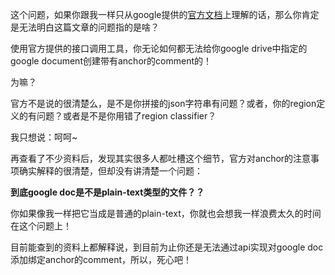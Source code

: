 这个问题，如果你跟我一样只从google提供的[官方文档](https://developers.google.com/drive/v3/web/manage-comments#anchoring_comments)上理解的话，那么你肯定是无法明白这篇文章的问题指的是啥？

使用官方提供的接口调用工具，你无论如何都无法给你google drive中指定的google document创建带有anchor的comment的！

为嘛？

官方不是说的很清楚么，是不是你拼接的json字符串有问题？或者，你的region定义的有问题？或者是不是你用错了region classifier？

我只想说：呵呵~

再查看了不少资料后，发现其实很多人都吐槽这个细节，官方对anchor的注意事项确实解释的很清楚，但却没有讲清楚一个问题：

**到底google doc是不是plain-text类型的文件？？**

你如果像我一样把它当成是普通的plain-text，你就也会想我一样浪费太久的时间在这个问题上！

目前能查到的资料上都解释说，到目前为止你还是无法通过api实现对google doc添加绑定anchor的comment，所以，死心吧！
